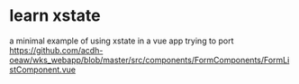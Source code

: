 # learn xstate

a minimal example of using xstate in a vue app trying to port https://github.com/acdh-oeaw/wks_webapp/blob/master/src/components/FormComponents/FormListComponent.vue
